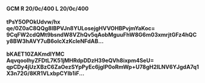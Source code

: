#### GCM R 20/0c/400 L 20/0c/400
**tPsY5OPOkUdvw/hx**<br/>**qe/0Z0aC8QQg8IBPVJn8YULosejgHVVOHBPvjmYaKoc=**<br/>**9CqFW2cdQMt9bsndW8VZhQv5qAobMguuFhW8G6m03xmrjtGFz4hQCy8BW3hAVY7uB6olcXzKcIeNFdAB...**<br/><br/>
**bKAET10ZAKmdIYMC**<br/>**AqvqoolhyZFDtL7K51jMHRdpDDzH39eQVh8ixpm4SeU=**<br/>**qpCDy4jUzXBzC6ZaOezSYpPyEc6jglP0oRmWp+U78gH2ILNV6YJgdA7q1X3n72G/8KR1VLxbpCYIb1iF...**